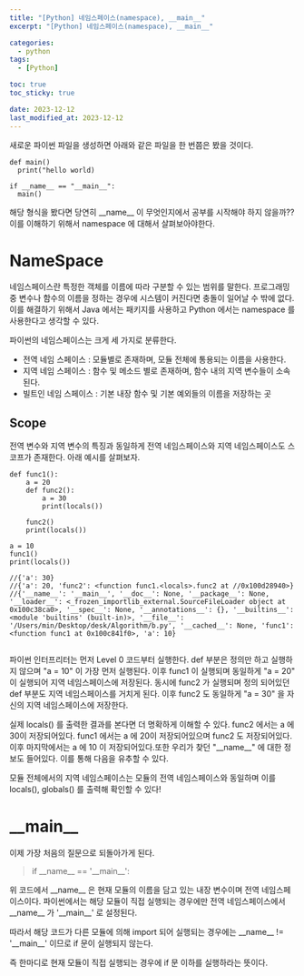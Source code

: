 ```yaml
---
title: "[Python] 네임스페이스(namespace), __main__"
excerpt: "[Python] 네임스페이스(namespace), __main__"

categories:
  - python
tags:
  - [Python]

toc: true
toc_sticky: true

date: 2023-12-12
last_modified_at: 2023-12-12
---
```


새로운 파이썬 파일을 생성하면 아래와 같은 파일을 한 번쯤은 봤을 것이다.

```
def main()
  print("hello world)

if __name__ == "__main__":
  main()

```

해당 형식을 봤다면 당연히 \_\_name\_\_ 이 무엇인지에서 공부를 시작해야 하지 않을까??
이를 이해하기 위해서 namespace 에 대해서 살펴보아야한다.

# NameSpace

네임스페이스란 특정한 객체를 이름에 따라 구분할 수 있는 범위를 말한다. 프로그래밍 중 변수나 함수의 이름을 정하는 경우에 시스템이 커진다면 충돌이 일어날 수 밖에 없다. 이를 해결하기 위해서 Java 에서는 패키지를 사용하고 Python 에서는 namespace 를 사용한다고 생각할 수 있다.

파이썬의 네임스페이스는 크게 세 가지로 분류한다.

- 전역 네임 스페이스 : 모듈별로 존재하며, 모듈 전체에 통용되는 이름을 사용한다.
- 지역 네임 스페이스 : 함수 및 메소드 별로 존재하며, 함수 내의 지역 변수들이 소속된다.
- 빌트인 네임 스페이스 : 기본 내장 함수 및 기본 예외들의 이름을 저장하는 곳

## Scope

전역 변수와 지역 변수의 특징과 동일하게 전역 네임스페이스와 지역 네임스페이스도 스코프가 존재한다. 아래 예시를 살펴보자.

```
def func1():
    a = 20
    def func2():
        a = 30
        print(locals())

    func2()
    print(locals())

a = 10
func1()
print(locals())

//{'a': 30}
//{'a': 20, 'func2': <function func1.<locals>.func2 at //0x100d28940>}
//{'__name__': '__main__', '__doc__': None, '__package__': None, '__loader__': <_frozen_importlib_external.SourceFileLoader object at 0x100c38ca0>, '__spec__': None, '__annotations__': {}, '__builtins__': <module 'builtins' (built-in)>, '__file__': '/Users/min/Desktop/desk/Algorithm/b.py', '__cached__': None, 'func1': <function func1 at 0x100c841f0>, 'a': 10}


```

파이썬 인터프리터는 먼저 Level 0 코드부터 실행한다. def 부분은 정의만 하고 실행하지 않으며 "a = 10" 이 가장 먼저 실행된다.
이후 func1 이 실행되며 동일하게 "a = 20" 이 실행되어 지역 네임스페이스에 저장된다. 동시에 func2 가 실행되며 정의 되어있던 def 부분도 지역 네임스페이스를 거치게 된다. 이후 func2 도 동일하게 "a = 30" 을 자신의 지역 네임스페이스에 저장한다.

실제 locals() 를 출력한 결과를 본다면 더 명확하게 이해할 수 있다.
func2 에서는 a 에 30이 저장되어있다.
func1 에서는 a 에 20이 저장되어있으며 func2 도 저장되어있다.
이후 마지막에서는 a 에 10 이 저장되어있다.또한 우리가 찾던 "\_\_name\_\_" 에 대한 정보도 들어있다. 이를 통해 다음을 유추할 수 있다.

모듈 전체에서의 지역 네임스페이스는 모듈의 전역 네임스페이스와 동일하며 이를 locals(), globals() 를 출력해 확인할 수 있다!

# \_\_main\_\_

이제 가장 처음의 질문으로 되돌아가게 된다.

> if \_\_name\_\_ == '\_\_main\_\_':

위 코드에서 \_\_name\_\_ 은 현재 모듈의 이름을 담고 있는 내장 변수이며 전역 네임스페이스이다. 파이썬에서는 해당 모듈이 직접 실행되는 경우에만 전역 네임스페이스에서 \_\_name\_\_ 가 '\_\_main\_\_' 로 설정된다.

따라서 해당 코드가 다른 모듈에 의해 import 되어 실행되는 경우에는 \_\_name\_\_ != '\_\_main\_\_' 이므로 if 문이 실행되지 않는다.

즉 한마디로 현재 모듈이 직접 실행되는 경우에 if 문 이하를 실행하라는 뜻이다.
